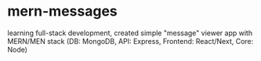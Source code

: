 # mern-messages
learning full-stack development, created simple "message" viewer app with MERN/MEN stack (DB: MongoDB, API: Express, Frontend: React/Next, Core: Node)
